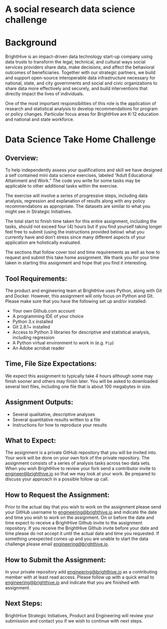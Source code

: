 # A social research data science challenge

# Background

BrightHive is an impact-driven data technology start-up company using data trusts to transform the legal, technical, and cultural ways social services providers share data, make decisions, and affect the behavioral outcomes of beneficiaries. Together with our strategic partners, we build and support open-source interoperable data infrastructure necessary for national, state, and city governments and social and civic organizations to share data more effectively and securely, and build interventions that directly impact the lives of individuals.

One of the most important responsibilities of this role is the application of research and statistical analysis to develop recommendations for program or policy changes. Particular focus areas for BrightHive are K-12 education and national and state workforce.

# Data Science Take Home Challenge
## Overview:
To help independently assess your qualifications and skill we have designed a self contained mini data science exercises, labeled “Adult Educational Attainment and Work.” The code you write for some tasks may be applicable to other additional tasks within the exercise.

The exercise will involve a series of progressive steps, including data analysis, regression and explanation of results along with any policy recommendations as appropriate. The datasets are similar to what you might see in Strategic Initiatives.

The total start to finish time taken for this entire assignment, including the tasks, should not exceed four (4) hours but if you find yourself taking longer feel free to submit (using the instructions provided below) what you currently have and don’t stress since many different aspects of your application are holistically evaluated.

The sections that follow cover tool and time requirements as well as how to request and submit this take home assignment. We thank you for your time taken in starting this assignment and hope that you find it interesting.

## Tool Requirements:
The product and engineering team at BrightHive uses Python, along with Git and Docker. However, this assignment will only focus on Python and Git. Please make sure that you have the following set up and/or installed:

* Your own Github.com account
* A programming IDE of your choice
* Python 3.x installed
* Git 2.8.1+ installed
* Access to Python 3 libraries for descriptive and statistical analysis, including regression
* A Python virtual environment to work in (e.g. `Pip`)
* An Adobe acrobat reader

## Time, File Size Expectations:
We expect this assignment to typically take 4 hours although some may finish sooner and others may finish later. You will be asked to downloaded several text files, including one file that is about 100 megabytes in size.

## Assignment Outputs:
* Several qualitative, descriptive analyses
* Several quantitative results written to a file
* Instructions for how to reproduce your results

## What to Expect:
The assignment is a private GitHub repository that you will be invited into.
Your work will be done on your own fork of the private repository.
The assignment consists of a series of analysis tasks across two data sets.
When you wish BrightHive to review your fork send a contributor invite to engineer@brighthive.io so that we may look at your work.
Be prepared to discuss your approach in a possible follow up call.

## How to Request the Assignment:
Prior to the actual day that you wish to work on the assignment please send your GitHub username to engineering@brighthive.io and indicate the date and time you wish to work on the assignment.
On or before the date and time expect to receive a BrightHive Github invite to the assignment repository.
If you receive the BrightHive Github invite before your date and time please do not accept it until the actual date and time you requested. If something unexpected comes up and you are unable to start the data challenge please email engineering@brighthive.io.

## How to Submit the Assignment:
In your private repository add engineering@brighthive.io as a contributing member with at least read access.
Please follow up with a quick email to engineering@brighthive.io and indicate that you are finished with assignment.

## Next Steps:
BrightHive Strategic Initiatives, Product and Engineering will review your submission and contact you if we wish to continue with next steps.